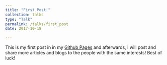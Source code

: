 ```yaml
---
title: "First Post!"
collection: talks
type: "Talk"
permalink: /talks/first_post
date: 2017-10-18

---
```


This is my first post in in my [Github Pages](https://pages.github.com) and afterwards, I will post and share more articles and blogs to the people with the same interests! Best of luck! 
